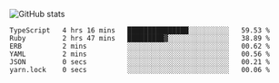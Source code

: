 ![GitHub stats](https://github-readme-stats.vercel.app/api?username=ksk001100&show_icons=true&theme=tokyonight)

<!--START_SECTION:waka-->

```text
TypeScript   4 hrs 16 mins   ███████████████░░░░░░░░░░   59.53 %
Ruby         2 hrs 47 mins   █████████▓░░░░░░░░░░░░░░░   38.89 %
ERB          2 mins          ░░░░░░░░░░░░░░░░░░░░░░░░░   00.62 %
YAML         2 mins          ░░░░░░░░░░░░░░░░░░░░░░░░░   00.56 %
JSON         0 secs          ░░░░░░░░░░░░░░░░░░░░░░░░░   00.21 %
yarn.lock    0 secs          ░░░░░░░░░░░░░░░░░░░░░░░░░   00.06 %
```

<!--END_SECTION:waka-->
